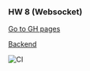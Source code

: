 ### HW 8 (Websocket)
[Go to GH pages](https://VyacheslavBakashov.github.io/ahj_hw_8_ws_frontend/)

[Backend](https://github.com/VyacheslavBakashov/ahj_hw_8_ws_backend.git)

![CI](https://github.com/VyacheslavBakashov/ahj_hw_8_ws_frontend/actions/workflows/web.yml/badge.svg)
